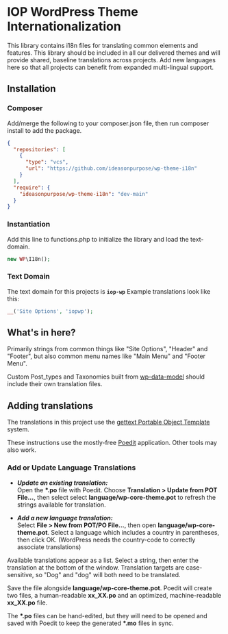 # IOP WordPress Theme Internationalization

This library contains i18n files for translating common elements and features. This library should be included in all our delivered themes and will provide shared, baseline translations across projects. Add new languages here so that all projects can benefit from expanded multi-lingual support.

## Installation

### Composer

Add/merge the following to your composer.json file, then run composer install to add the package.

```json
{
  "repositories": [
    {
      "type": "vcs",
      "url": "https://github.com/ideasonpurpose/wp-theme-i18n"
    }
  ],
  "require": {
    "ideasonpurpose/wp-theme-i18n": "dev-main"
  }
}

```

### Instantiation

Add this line to functions.php to initialize the library and load the text-domain.

```php
new WP\I18n();
```

### Text Domain

The text domain for this projects is **`iop-wp`**
Example translations look like this:

```php
__('Site Options', 'iopwp');
```

## What's in here?

Primarily strings from common things like "Site Options", "Header" and "Footer", but also common menu names like "Main Menu" and "Footer Menu".

Custom Post_types and Taxonomies built from [wp-data-model](https://github.com/ideasonpurpose/wp-data-model) should include their own translation files.

## Adding translations

The translations in this project use the [gettext Portable Object Template](https://www.icanlocalize.com/site/tutorials/how-to-translate-with-gettext-po-and-pot-files/) system.

These instructions use the mostly-free [Poedit](https://poedit.net) application. Other tools may also work.

### Add or Update Language Translations

- **_Update an existing translation:_**<br>
  Open the **\*.po** file with Poedit. Choose **Translation > Update from POT File...**, then select select **language/wp-core-theme.pot** to refresh the strings available for translation.

- **_Add a new language translation:_**<br>
  Select **File > New from POT/PO File...**, then open **language/wp-core-theme.pot**. Select a language which includes a country in parentheses, then click OK. (WordPress needs the country-code to correctly associate translations)

Available translations appear as a list. Select a string, then enter the translation at the bottom of the window. Translation targets are case-sensitive, so "Dog" and "dog" will both need to be translated.

Save the file alongside **language/wp-core-theme.pot**. Poedit will create two files, a human-readable **xx_XX.po** and an optimized, machine-readable **xx_XX.po** file.

The **\*.po** files can be hand-edited, but they will need to be opened and saved with Poedit to keep the  generated **\*.mo** files in sync. 
